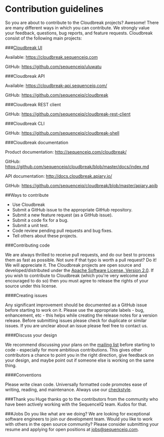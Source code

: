 Contribution guidelines
=======================

So you are about to contribute to the Cloudbreak projects? Awesome! There are many different ways in which you can contribute. We strongly value your feedback, questions, bug reports, and feature requests.
Cloudbreak consist of the following main projects:

###[Cloudbreak UI](https://cloudbreak.sequenceiq.com)

Available: https://cloudbreak.sequenceiq.com

GitHub: https://github.com/sequenceiq/uluwatu

###Cloudbreak API

Available: https://cloudbreak-api.sequenceiq.com/

GitHub: https://github.com/sequenceiq/cloudbreak

###Cloudbreak REST client

GitHub: https://github.com/sequenceiq/cloudbreak-rest-client

###Cloudbreak CLI

GitHub: https://github.com/sequenceiq/cloudbreak-shell

###Cloudbreak documentation

Product documentation: http://sequenceiq.com/cloudbreak/

GitHub: https://github.com/sequenceiq/cloudbreak/blob/master/docs/index.md



API documentation: http://docs.cloudbreak.apiary.io/

GitHub: https://github.com/sequenceiq/cloudbreak/blob/master/apiary.apib 

##Ways to contribute

* Use Cloudbreak 
* Submit a GitHub issue to the appropriate GitHub repository.
* Submit a new feature request (as a GitHub issue).
* Submit a code fix for a bug.
* Submit a unit test.
* Code review pending pull requests and bug fixes.
* Tell others about these projects.

###Contributing code

We are always thrilled to receive pull requests, and do our best to process them as fast as possible. Not sure if that typo is worth a pull request? Do it! We will appreciate it.
The Cloudbreak projects are open source and developed/distributed under the [Apache Software License, Version 2.0](http://www.apache.org/licenses/LICENSE-2.0.html). 
If you wish to contribute to Cloudbreak (which you're very welcome and encouraged to do so) then you must agree to release the rights of your source under this license.

####Creating issues

Any significant improvement should be documented as a GitHub issue before starting to work on it. Please use the appropriate labels - bug, enhancement, etc - this helps while creating the release notes for a version release. 
Before submitting issues please check for duplicate or similar issues. If you are unclear about an issue please feel free to contact us.

####Discuss your design 

We recommend discussing your plans on the [mailing list](https://groups.google.com/forum/#!forum/cloudbreak) before starting to code - especially for more ambitious contributions. This gives other contributors a chance to point you in the right direction, give feedback on your design, and maybe point out if someone else is working on the same thing.

####Conventions

Please write clean code. Universally formatted code promotes ease of writing, reading, and maintenance. Always use our [checkstyle](https://gist.github.com/martonsereg/9390889). 


###Thank you
Huge thanks go to the contributors from the community who have been actively working with the SequenceIQ team. Kudos for that.

###Jobs
Do you like what are we doing? We are looking for exceptional software engineers to join our development team. Would you like to work with others in the open source community?
Please consider submitting your resume and applying for open positions at jobs@sequenceiq.com.
 
 
